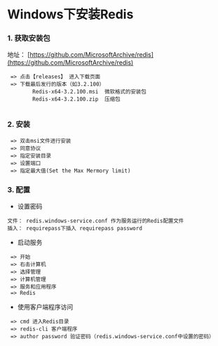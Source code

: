 # Windows下安装Redis

### 1. 获取安装包

地址： [https://github.com/MicrosoftArchive/redis](https://github.com/MicrosoftArchive/redis)

```text
 => 点击【releases】 进入下载页面 
 => 下载最后发行的版本（如3.2.100）
        Redis-x64-3.2.100.msi  微软格式的安装包
        Redis-x64-3.2.100.zip  压缩包
 
```

### 2. 安装

```text
 => 双击msi文件进行安装
 => 同意协议
 => 指定安装目录
 => 设置端口
 => 指定最大值(Set the Max Mermory limit)

```

### 3. 配置

- 设置密码

```text
文件： redis.windows-service.conf 作为服务运行的Redis配置文件
插入： requirepass下插入 requirepass password

```

- 启动服务

```text
 => 开始
 => 右击计算机
 => 选择管理
 => 计算机管理
 => 服务和应用程序
 => Redis 

```

- 使用客户端程序访问

```text
 => cmd 进入Redis目录
 => redis-cli 客户端程序
 => author password 验证密码（redis.windows-service.conf中设置的密码）

```
